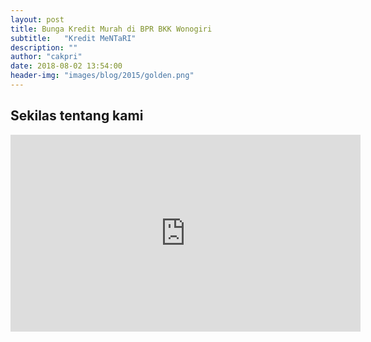 ```yaml
---
layout: post
title: Bunga Kredit Murah di BPR BKK Wonogiri 
subtitle:   "Kredit MeNTaRI"
description: ""
author: "cakpri"
date: 2018-08-02 13:54:00
header-img: "images/blog/2015/golden.png"
---
```


## Sekilas tentang kami

<iframe width="560" height="315" src="https://www.youtube.com/embed/gNeI101Bg98" frameborder="0" allow="autoplay; encrypted-media" allowfullscreen></iframe>

